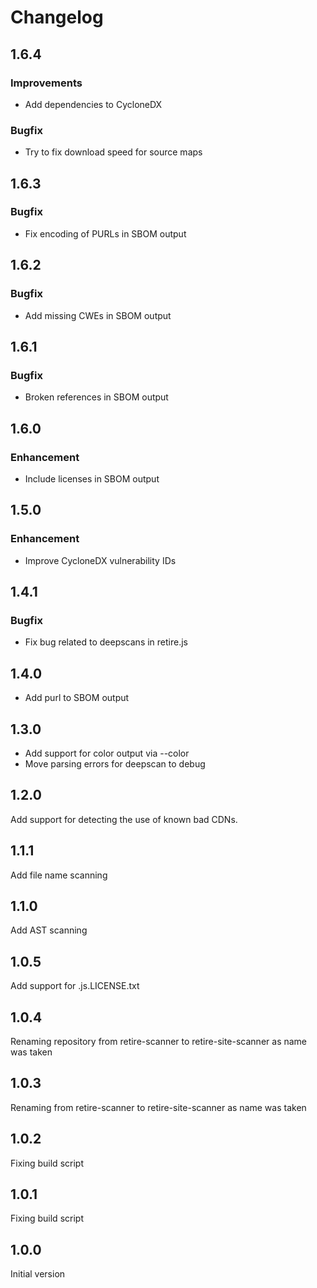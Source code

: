 # Changelog

## 1.6.4

### Improvements

* Add dependencies to CycloneDX


### Bugfix

* Try to fix download speed for source maps

## 1.6.3

### Bugfix

* Fix encoding of PURLs in SBOM output

## 1.6.2

### Bugfix

* Add missing CWEs in SBOM output

## 1.6.1

### Bugfix

* Broken references in SBOM output

## 1.6.0

### Enhancement

* Include licenses in SBOM output

## 1.5.0

### Enhancement

* Improve CycloneDX vulnerability IDs

## 1.4.1

### Bugfix 

* Fix bug related to deepscans in retire.js

## 1.4.0

* Add purl to SBOM output

## 1.3.0

* Add support for color output via --color
* Move parsing errors for deepscan to debug

## 1.2.0

Add support for detecting the use of known bad CDNs.

## 1.1.1

Add file name scanning

## 1.1.0

Add AST scanning

## 1.0.5

Add support for .js.LICENSE.txt 

## 1.0.4

Renaming repository from retire-scanner to retire-site-scanner as name was taken


## 1.0.3

Renaming from retire-scanner to retire-site-scanner as name was taken

## 1.0.2

Fixing build script

## 1.0.1

Fixing build script

## 1.0.0

Initial version